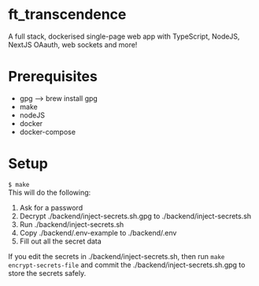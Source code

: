 # ft_transcendence
A full stack, dockerised single-page web app with TypeScript, NodeJS, NextJS OAauth, web sockets and more!

# Prerequisites
- gpg --> brew install gpg
- make
- nodeJS
- docker
- docker-compose

# Setup
```$ make```\
This will do the following:
1. Ask for a password
2. Decrypt ./backend/inject-secrets.sh.gpg to ./backend/inject-secrets.sh
3. Run ./backend/inject-secrets.sh
4. Copy ./backend/.env-example to ./backend/.env
5. Fill out all the secret data

If you edit the secrets in ./backend/inject-secrets.sh, then run `make encrypt-secrets-file` and commit the ./backend/inject-secrets.sh.gpg to store the secrets safely.
